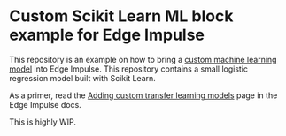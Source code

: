 # Custom Scikit Learn ML block example for Edge Impulse

This repository is an example on how to bring a [custom machine learning model](https://docs.edgeimpulse.com/docs/adding-custom-transfer-learning-models) into Edge Impulse. This repository contains a small logistic regression model built with Scikit Learn.

As a primer, read the [Adding custom transfer learning models](https://docs.edgeimpulse.com/docs/adding-custom-transfer-learning-models) page in the Edge Impulse docs.

This is highly WIP.
